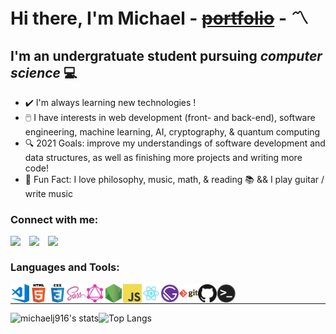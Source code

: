 # Hi there, I'm Michael - [~~portfolio~~](https://michaelj916.github.io/my-react-portfolio) - :part_alternation_mark:

## I'm an undergratuate student pursuing *computer science* :computer: 
- ✔️ I'm always learning new technologies !
- 🖱️ I have interests in web development (front- and back-end), software engineering, machine learning, AI, cryptography, & quantum computing
- 🔍 2021 Goals: improve my understandings of software development and data structures, as well as finishing more projects and writing more code!
- 🎸 Fun Fact: I love philosophy, music, math, & reading 📚 && I play guitar / write music

### Connect with me: 
[<img align="left" width="30px" src="https://www.flaticon.com/svg/static/icons/svg/814/814513.svg" />][website]
[<img align="left" width="30px" src="https://www.flaticon.com/svg/static/icons/svg/733/733579.svg" />][twitter]
[<img align="left" width="30px" src="https://www.flaticon.com/svg/static/icons/svg/2111/2111463.svg" />][instagram]

<br />

### Languages and Tools:
<img align="left" alt="Visual Studio Code" width="30px" src="https://raw.githubusercontent.com/github/explore/80688e429a7d4ef2fca1e82350fe8e3517d3494d/topics/visual-studio-code/visual-studio-code.png" />
<img align="left" alt="HTML5" width="30px" src="https://raw.githubusercontent.com/github/explore/80688e429a7d4ef2fca1e82350fe8e3517d3494d/topics/html/html.png" />
<img align="left" alt="CSS3" width="30px" src="https://raw.githubusercontent.com/github/explore/80688e429a7d4ef2fca1e82350fe8e3517d3494d/topics/css/css.png" />
<img align="left" alt="Sass" width="30px" src="https://raw.githubusercontent.com/github/explore/80688e429a7d4ef2fca1e82350fe8e3517d3494d/topics/sass/sass.png" />
<img align="left" alt="GraphQL" width="30px" src="https://raw.githubusercontent.com/github/explore/80688e429a7d4ef2fca1e82350fe8e3517d3494d/topics/graphql/graphql.png" />
<img align="left" alt="Node.js" width="30px" src="https://raw.githubusercontent.com/github/explore/80688e429a7d4ef2fca1e82350fe8e3517d3494d/topics/nodejs/nodejs.png" />
<img align="left" alt="JavaScript" width="30px" src="https://raw.githubusercontent.com/github/explore/80688e429a7d4ef2fca1e82350fe8e3517d3494d/topics/javascript/javascript.png" />
<img align="left" alt="React" width="30px" src="https://raw.githubusercontent.com/github/explore/80688e429a7d4ef2fca1e82350fe8e3517d3494d/topics/react/react.png" />
<img align="left" alt="Gatsby" width="30px" src="https://raw.githubusercontent.com/github/explore/e94815998e4e0713912fed477a1f346ec04c3da2/topics/gatsby/gatsby.png" />
<img align="left" alt="Git" width="30px" src="https://raw.githubusercontent.com/github/explore/80688e429a7d4ef2fca1e82350fe8e3517d3494d/topics/git/git.png" />
<img align="left" alt="GitHub" width="30px" src="https://raw.githubusercontent.com/github/explore/78df643247d429f6cc873026c0622819ad797942/topics/github/github.png" />
<img align="left" alt="HTML5" width="30px" src="https://raw.githubusercontent.com/github/explore/80688e429a7d4ef2fca1e82350fe8e3517d3494d/topics/terminal/terminal.png" />

<br />

------

<!-- 
### Spotify Currently Playing :notes:

[<img src="https://michaelj916-now-playing.vercel.app/api/spotify-playing" alt="michaelj916 Spotify Playing" width="350" />](https://open.spotify.com/user/21frylhdybrfjbkyk7hn7ycdy)

------
 -->

<img align="left" alt="michaelj916's stats" src="https://github-readme-stats.vercel.app/api?username=michaelj916&show_icons=true&hide_border=true&theme=tokyonight" />

![Top Langs](https://github-readme-stats.vercel.app/api/top-langs/?username=michaelj916&layout=compact&theme=tokyonight)


[website]: https://michaelj916.github.io/my-react-portfolio
[twitter]: https://twitter.com/notjakeewald
[instagram]: https://instagram.com/dontcallmenowiminbed


